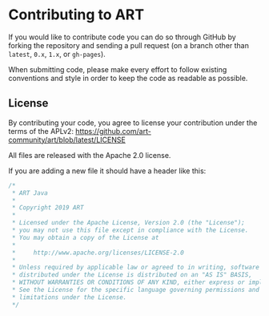 # Contributing to ART

If you would like to contribute code you can do so through GitHub by forking the repository and sending a pull request (on a branch other than `latest`, `0.x`, `1.x`, or `gh-pages`).

When submitting code, please make every effort to follow existing conventions and style in order to keep the code as readable as possible.

## License

By contributing your code, you agree to license your contribution under the terms of the APLv2:
https://github.com/art-community/art/blob/latest/LICENSE

All files are released with the Apache 2.0 license.

If you are adding a new file it should have a header like this:

```java
/*
 * ART Java
 *
 * Copyright 2019 ART
 *
 * Licensed under the Apache License, Version 2.0 (the "License");
 * you may not use this file except in compliance with the License.
 * You may obtain a copy of the License at
 *
 *     http://www.apache.org/licenses/LICENSE-2.0
 *
 * Unless required by applicable law or agreed to in writing, software
 * distributed under the License is distributed on an "AS IS" BASIS,
 * WITHOUT WARRANTIES OR CONDITIONS OF ANY KIND, either express or implied.
 * See the License for the specific language governing permissions and
 * limitations under the License.
 */
 ```
